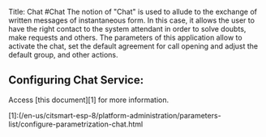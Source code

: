 Title: Chat
#Chat
The notion of "Chat" is used to allude to the exchange of written messages of instantaneous form. In this case, it allows the user to have the right contact to the system attendant in order to solve doubts, make requests and others. The parameters of this application allow to activate the chat, set the default agreement for call opening and adjust the default group, and other actions.

## Configuring Chat Service:

Access [this document][1] for more information. 

[1]:(/en-us/citsmart-esp-8/platform-administration/parameters-list/configure-parametrization-chat.html

